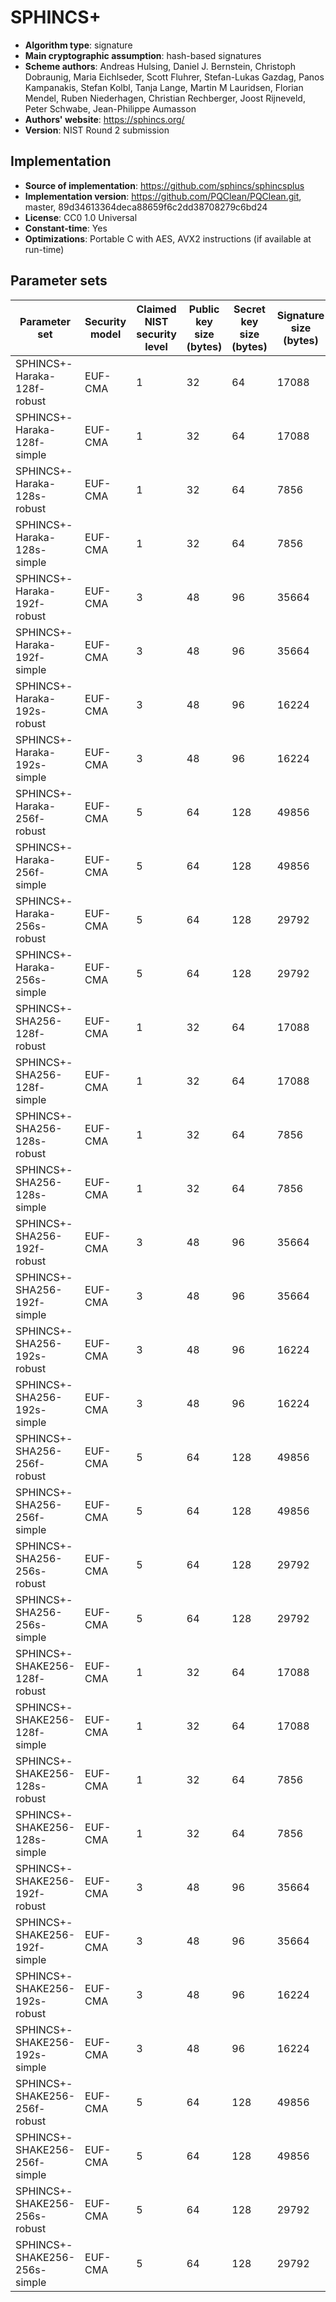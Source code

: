 # SPHINCS+

- **Algorithm type**: signature
- **Main cryptographic assumption**: hash-based signatures
- **Scheme authors**: Andreas Hulsing, Daniel J. Bernstein, Christoph Dobraunig, Maria Eichlseder, Scott Fluhrer, Stefan-Lukas Gazdag, Panos Kampanakis, Stefan Kolbl, Tanja Lange, Martin M Lauridsen, Florian Mendel, Ruben Niederhagen, Christian Rechberger, Joost Rijneveld, Peter Schwabe, Jean-Philippe Aumasson
- **Authors' website**: https://sphincs.org/
- **Version**: NIST Round 2 submission

## Implementation

- **Source of implementation**: https://github.com/sphincs/sphincsplus
- **Implementation version**: https://github.com/PQClean/PQClean.git, master, 89d34613364deca88659f6c2dd38708279c6bd24
- **License**: CC0 1.0 Universal
- **Constant-time**: Yes
- **Optimizations**: Portable C with AES, AVX2 instructions (if available at run-time)

## Parameter sets

| Parameter set                 | Security model | Claimed NIST security level | Public key size (bytes) | Secret key size (bytes) | Signature size (bytes) |
| ----------------------------- | -------------- | --------------------------- | ----------------------- | ----------------------- | ---------------------- |
| SPHINCS+-Haraka-128f-robust   | EUF-CMA        | 1                           | 32                      | 64                      | 17088                  |
| SPHINCS+-Haraka-128f-simple   | EUF-CMA        | 1                           | 32                      | 64                      | 17088                  |
| SPHINCS+-Haraka-128s-robust   | EUF-CMA        | 1                           | 32                      | 64                      | 7856                   |
| SPHINCS+-Haraka-128s-simple   | EUF-CMA        | 1                           | 32                      | 64                      | 7856                   |
| SPHINCS+-Haraka-192f-robust   | EUF-CMA        | 3                           | 48                      | 96                      | 35664                  |
| SPHINCS+-Haraka-192f-simple   | EUF-CMA        | 3                           | 48                      | 96                      | 35664                  |
| SPHINCS+-Haraka-192s-robust   | EUF-CMA        | 3                           | 48                      | 96                      | 16224                  |
| SPHINCS+-Haraka-192s-simple   | EUF-CMA        | 3                           | 48                      | 96                      | 16224                  |
| SPHINCS+-Haraka-256f-robust   | EUF-CMA        | 5                           | 64                      | 128                     | 49856                  |
| SPHINCS+-Haraka-256f-simple   | EUF-CMA        | 5                           | 64                      | 128                     | 49856                  |
| SPHINCS+-Haraka-256s-robust   | EUF-CMA        | 5                           | 64                      | 128                     | 29792                  |
| SPHINCS+-Haraka-256s-simple   | EUF-CMA        | 5                           | 64                      | 128                     | 29792                  |
| SPHINCS+-SHA256-128f-robust   | EUF-CMA        | 1                           | 32                      | 64                      | 17088                  |
| SPHINCS+-SHA256-128f-simple   | EUF-CMA        | 1                           | 32                      | 64                      | 17088                  |
| SPHINCS+-SHA256-128s-robust   | EUF-CMA        | 1                           | 32                      | 64                      | 7856                   |
| SPHINCS+-SHA256-128s-simple   | EUF-CMA        | 1                           | 32                      | 64                      | 7856                   |
| SPHINCS+-SHA256-192f-robust   | EUF-CMA        | 3                           | 48                      | 96                      | 35664                  |
| SPHINCS+-SHA256-192f-simple   | EUF-CMA        | 3                           | 48                      | 96                      | 35664                  |
| SPHINCS+-SHA256-192s-robust   | EUF-CMA        | 3                           | 48                      | 96                      | 16224                  |
| SPHINCS+-SHA256-192s-simple   | EUF-CMA        | 3                           | 48                      | 96                      | 16224                  |
| SPHINCS+-SHA256-256f-robust   | EUF-CMA        | 5                           | 64                      | 128                     | 49856                  |
| SPHINCS+-SHA256-256f-simple   | EUF-CMA        | 5                           | 64                      | 128                     | 49856                  |
| SPHINCS+-SHA256-256s-robust   | EUF-CMA        | 5                           | 64                      | 128                     | 29792                  |
| SPHINCS+-SHA256-256s-simple   | EUF-CMA        | 5                           | 64                      | 128                     | 29792                  |
| SPHINCS+-SHAKE256-128f-robust | EUF-CMA        | 1                           | 32                      | 64                      | 17088                  |
| SPHINCS+-SHAKE256-128f-simple | EUF-CMA        | 1                           | 32                      | 64                      | 17088                  |
| SPHINCS+-SHAKE256-128s-robust | EUF-CMA        | 1                           | 32                      | 64                      | 7856                   |
| SPHINCS+-SHAKE256-128s-simple | EUF-CMA        | 1                           | 32                      | 64                      | 7856                   |
| SPHINCS+-SHAKE256-192f-robust | EUF-CMA        | 3                           | 48                      | 96                      | 35664                  |
| SPHINCS+-SHAKE256-192f-simple | EUF-CMA        | 3                           | 48                      | 96                      | 35664                  |
| SPHINCS+-SHAKE256-192s-robust | EUF-CMA        | 3                           | 48                      | 96                      | 16224                  |
| SPHINCS+-SHAKE256-192s-simple | EUF-CMA        | 3                           | 48                      | 96                      | 16224                  |
| SPHINCS+-SHAKE256-256f-robust | EUF-CMA        | 5                           | 64                      | 128                     | 49856                  |
| SPHINCS+-SHAKE256-256f-simple | EUF-CMA        | 5                           | 64                      | 128                     | 49856                  |
| SPHINCS+-SHAKE256-256s-robust | EUF-CMA        | 5                           | 64                      | 128                     | 29792                  |
| SPHINCS+-SHAKE256-256s-simple | EUF-CMA        | 5                           | 64                      | 128                     | 29792                  |
